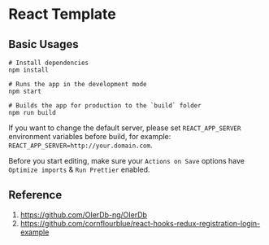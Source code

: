 # React Template

## Basic Usages

```shell
# Install dependencies
npm install

# Runs the app in the development mode
npm start

# Builds the app for production to the `build` folder
npm run build
```

If you want to change the default server, please set `REACT_APP_SERVER` environment variables before build,
for example: `REACT_APP_SERVER=http://your.domain.com`.

Before you start editing, make sure your `Actions on Save` options have `Optimize imports` & `Run Prettier` enabled.

## Reference

1. https://github.com/OIerDb-ng/OIerDb
2. https://github.com/cornflourblue/react-hooks-redux-registration-login-example
